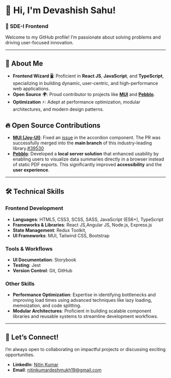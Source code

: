 # 👋 Hi, I'm Devashish Sahu!  
### 🚀 SDE-I Frontend

Welcome to my GitHub profile! I’m passionate about solving  problems and driving user-focused innovation.

---

## 🌟 **About Me**  
- **Frontend Wizard** 🖥️: Proficient in **React JS**, **JavaScript**, and **TypeScript**, specializing in building dynamic, user-centric, and high-performance web applications.   
- **Open Source** 🌍: Proud contributor to projects like [**MUI**](https://github.com/mui/material-ui) and [**Pebblo**](https://github.com/daxa-ai/pebblo).  
- **Optimization** ⚡: Adept at performance optimization, modular architectures, and modern design patterns.  

## 🔥 **Open Source Contributions**  
- **[MUI (Joy-UI)](https://github.com/mui/material-ui)**: Fixed an [issue](https://github.com/mui/material-ui/issues/39530) in the accordion component. The PR was successfully merged into the **main branch** of this industry-leading library.[#39530](https://github.com/mui/material-ui/issues/39530)  
- **[Pebblo](https://github.com/daxa-ai/pebblo)**: Developed a **local server solution** that enhanced usability by enabling users to visualize data summaries directly in a browser instead of static PDF exports. This significantly improved **accessibility** and the **user experience**.   

---

## 🛠️ **Technical Skills**  
### **Frontend Development**  
- **Languages**: HTML5, CSS3, SCSS, SASS, JavaScript (ES6+), TypeScript  
- **Frameworks & Libraries**: React JS,Angular JS, Node.js, Express.js  
- **State Management**:  Redux Toolkit,
- **UI Frameworks**: MUI, Tailwind CSS, Bootstrap  

### **Tools & Workflows**  
- **UI Documentation**: Storybook  
- **Testing**: Jest  
- **Version Control**: Git, GitHub  

### **Other Skills**  
- **Performance Optimization**: Expertise in identifying bottlenecks and improving load times using advanced techniques like lazy loading, memoization, and code splitting.  
- **Modular Architectures**: Proficient in building scalable component libraries and reusable systems to streamline development workflows.  

---

## 💬 Let’s Connect!  
I’m always open to collaborating on impactful projects or discussing exciting opportunities.  
- **LinkedIn**: [Nitin Kumar](www.linkedin.com/in/devashish-sahu-a509401b3/) 
- **Email**: [nitinkumardeshmukh19@gmail.com](mailto:deva.sahu2001@gmail.com) 
